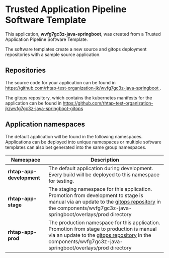 # Trusted Application Pipeline Software Template

This application, **wvfg7gc3z-java-springboot**, was created from a Trusted Application Pipeline Software Template.

The software templates create a new source and gitops deployment repositories with a sample source application. 

## Repositories

The source code for your application can be found in [https://github.com/rhtap-test-organization-jk/wvfg7gc3z-java-springboot ](https://github.com/rhtap-test-organization-jk/wvfg7gc3z-java-springboot ).
 
The gitops repository, which contains the kubernetes manifests for the application can be found in 
[https://github.com/rhtap-test-organization-jk/wvfg7gc3z-java-springboot-gitops ](https://github.com/rhtap-test-organization-jk/wvfg7gc3z-java-springboot-gitops ) 

## Application namespaces 

The default application will be found in the following namespaces. Applications can be deployed into unique namespaces or multiple software templates can also bet generated into the same group namespaces.  

|  Namespace   |  Description   |  
| -------- | -------- |   
| **rhtap-app-development** | The default application during development. Every build will be deployed to this namespace for testing. | 
| **rhtap-app-stage** | The staging namespace for this application. Promotion from development to stage is manual via an update to the [gitops repository](https://github.com/rhtap-test-organization-jk/wvfg7gc3z-java-springboot-gitops ) in the components/wvfg7gc3z-java-springboot/overlays/prod directory |  
| **rhtap-app-prod** | The production namespace for this application. Promotion from stage to production is manual via an update to the [gitops repository](https://github.com/rhtap-test-organization-jk/wvfg7gc3z-java-springboot-gitops ) in the components/wvfg7gc3z-java-springboot/overlays/prod directory | 